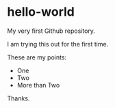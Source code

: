 # hello-world
My very first Github repository.

I am trying this out for the first time.

These are my points:
* One
* Two
* More than Two

Thanks.
